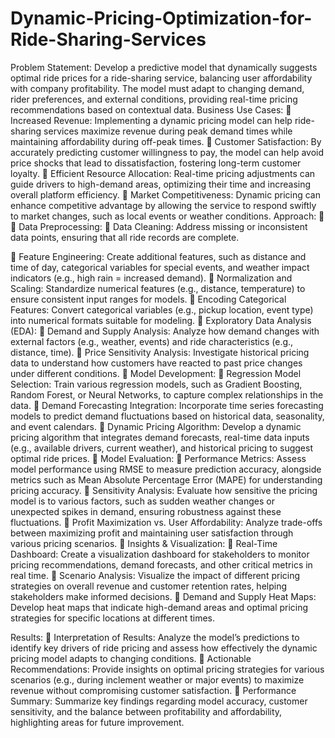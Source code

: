 # Dynamic-Pricing-Optimization-for-Ride-Sharing-Services


Problem Statement:
Develop a predictive model that dynamically suggests optimal ride prices for a ride-sharing
service, balancing user affordability with company profitability. The model must adapt to
changing demand, rider preferences, and external conditions, providing real-time pricing
recommendations based on contextual data.
Business Use Cases:
 Increased Revenue: Implementing a dynamic pricing model can help ride-sharing
services maximize revenue during peak demand times while maintaining affordability
during off-peak times.
 Customer Satisfaction: By accurately predicting customer willingness to pay, the
model can help avoid price shocks that lead to dissatisfaction, fostering long-term
customer loyalty.
 Efficient Resource Allocation: Real-time pricing adjustments can guide drivers to
high-demand areas, optimizing their time and increasing overall platform efficiency.
 Market Competitiveness: Dynamic pricing can enhance competitive advantage
by allowing the service to respond swiftly to market changes, such as local events or
weather conditions.
Approach:
  Data Preprocessing:
 Data Cleaning: Address missing or inconsistent data points, ensuring that all ride
records are complete.

 Feature Engineering: Create additional features, such as distance and time of day,
categorical variables for special events, and weather impact indicators (e.g., high rain =
increased demand).
 Normalization and Scaling: Standardize numerical features (e.g., distance,
temperature) to ensure consistent input ranges for models.
 Encoding Categorical Features: Convert categorical variables (e.g., pickup location,
event type) into numerical formats suitable for modeling.
 Exploratory Data Analysis (EDA):
 Demand and Supply Analysis: Analyze how demand changes with external factors
(e.g., weather, events) and ride characteristics (e.g., distance, time).
 Price Sensitivity Analysis: Investigate historical pricing data to understand how
customers have reacted to past price changes under different conditions.
 Model Development:
 Regression Model Selection: Train various regression models, such as Gradient
Boosting, Random Forest, or Neural Networks, to capture complex relationships in the
data.
 Demand Forecasting Integration: Incorporate time series forecasting models to
predict demand fluctuations based on historical data, seasonality, and event calendars.
 Dynamic Pricing Algorithm: Develop a dynamic pricing algorithm that integrates
demand forecasts, real-time data inputs (e.g., available drivers, current weather), and
historical pricing to suggest optimal ride prices.
 Model Evaluation:
 Performance Metrics: Assess model performance using RMSE to measure prediction
accuracy, alongside metrics such as Mean Absolute Percentage Error (MAPE) for
understanding pricing accuracy.
 Sensitivity Analysis: Evaluate how sensitive the pricing model is to various factors,
such as sudden weather changes or unexpected spikes in demand, ensuring robustness
against these fluctuations.
 Profit Maximization vs. User Affordability: Analyze trade-offs between maximizing
profit and maintaining user satisfaction through various pricing scenarios.
 Insights &amp; Visualization:
 Real-Time Dashboard: Create a visualization dashboard for stakeholders to monitor
pricing recommendations, demand forecasts, and other critical metrics in real time.
 Scenario Analysis: Visualize the impact of different pricing strategies on overall
revenue and customer retention rates, helping stakeholders make informed decisions.
 Demand and Supply Heat Maps: Develop heat maps that indicate high-demand areas
and optimal pricing strategies for specific locations at different times.

Results:
 Interpretation of Results: Analyze the model’s predictions to identify key drivers of
ride pricing and assess how effectively the dynamic pricing model adapts to changing
conditions.
 Actionable Recommendations: Provide insights on optimal pricing strategies for
various scenarios (e.g., during inclement weather or major events) to maximize revenue
without compromising customer satisfaction.
 Performance Summary: Summarize key findings regarding model accuracy, customer
sensitivity, and the balance between profitability and affordability, highlighting areas
for future improvement.
